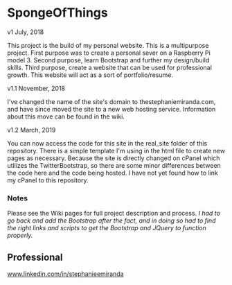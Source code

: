 # SpongeOfThings

v1 July, 2018

This project is the build of my personal website. This is a multipurpose project. First purpose was to create a personal sever on a Raspberry Pi model 3. Second purpose, learn Bootstrap and further my design/build skills. Third purpose, create a website that can be used for professional growth. This website will act as a sort of portfolio/resume. 

v1.1 November, 2018

I've changed the name of the site's domain to thestephaniemiranda.com, and have since moved the site to a new web hosting service. Information about this move can be found in the wiki.

v1.2 March, 2019

You can now access the code for  this site in the real_site folder of this repository. There is a simple template I'm using in the html file to create new pages as necessary. Because the site is directly changed on cPanel which utilizes the TwitterBootstrap, so there are some minor differences between the code here and the code being hosted. I have not yet found how to link my cPanel to this repository.

### Notes
Please see the Wiki pages for full project description and process. *I had to go back and add the Bootstrap after the fact, and in doing so had to find the right links and scripts to get the Bootstrap and JQuery to function properly.*

## Professional
www.linkedin.com/in/stephanieemiranda
